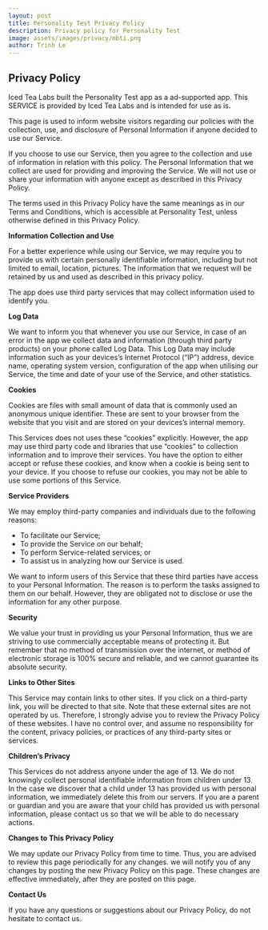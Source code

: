 ```yaml
---
layout: post
title: Personality Test Privacy Policy
description: Privacy policy for Personality Test
image: assets/images/privacy/mbti.png
author: Trinh Le
---
```


<h2>Privacy Policy</h2>

<p>Iced Tea Labs built the Personality Test app as a ad-supported app. This SERVICE is provided by Iced Tea Labs and is intended for use as is.</p>

<p>This page is used to inform website visitors regarding our policies with the collection, use, and
disclosure of Personal Information if anyone decided to use our Service.</p>

<p>If you choose to use our Service, then you agree to the collection and use of information in
relation with this policy. The Personal Information that we collect are used for providing and
improving the Service. We will not use or share your information with anyone except as described
in this Privacy Policy.</p>

<p>The terms used in this Privacy Policy have the same meanings as in our Terms and Conditions,
which is accessible at Personality Test, unless otherwise defined in this Privacy Policy.</p>


<p><strong>Information Collection and Use</strong></p>
<p>For a better experience while using our Service, we may require you to provide us with certain
personally identifiable information, including but not limited to email, location, pictures.
The information that we request will be retained by us and used as described in this privacy policy.</p>
<p>The app does use third party services that may collect information used to identify you.


<p><strong>Log Data</strong></p>
<p>We want to inform you that whenever you use our Service, in case of an error in the app we collect
data and information (through third party products) on your phone called Log Data. This Log Data
may include information such as your devices’s Internet Protocol (“IP”) address, device name,
operating system version, configuration of the app when utilising our Service, the time and date
of your use of the Service, and other statistics.</p>


<p><strong>Cookies</strong></p>
<p>Cookies are files with small amount of data that is commonly used an anonymous unique identifier.
These are sent to your browser from the website that you visit and are stored on your devices’s
internal memory.</p><p>This Services does not uses these “cookies” explicitly. However, the app may use third party code
and libraries that use “cookies” to collection information and to improve their services. You
have the option to either accept or refuse these cookies, and know when a cookie is being sent
to your device. If you choose to refuse our cookies, you may not be able to use some portions of
this Service.</p>

<p><strong>Service Providers</strong></p>

<p>We may employ third-party companies and individuals due to the following reasons:</p>
<ul>
<li>To facilitate our Service;</li>
<li>To provide the Service on our behalf;</li>
<li>To perform Service-related services; or</li>
<li>To assist us in analyzing how our Service is used.</li>
</ul>

<p>We want to inform users of this Service that these third parties have access to your Personal
Information. The reason is to perform the tasks assigned to them on our behalf. However, they
are obligated not to disclose or use the information for any other purpose.</p>


<p><strong>Security</strong></p>
<p>We value your trust in providing us your Personal Information, thus we are striving to use
commercially acceptable means of protecting it. But remember that no method of transmission over
the internet, or method of electronic storage is 100% secure and reliable, and we cannot
guarantee its absolute security.</p>


<p><strong>Links to Other Sites</strong></p>
<p>This Service may contain links to other sites. If you click on a third-party link, you will be
directed to that site. Note that these external sites are not operated by us. Therefore, I
strongly advise you to review the Privacy Policy of these websites. I have no control over, and
assume no responsibility for the content, privacy policies, or practices of any third-party
sites or services.</p>


<p><strong>Children’s Privacy</strong></p>
<p>This Services do not address anyone under the age of 13. We do not knowingly collect personal
identifiable information from children under 13. In the case we discover that a child under 13
has provided us with personal information, we immediately delete this from our servers. If you
are a parent or guardian and you are aware that your child has provided us with personal
information, please contact us so that we will be able to do necessary actions.</p>



<p><strong>Changes to This Privacy Policy</strong></p>
<p>We may update our Privacy Policy from time to time. Thus, you are advised to review this page
periodically for any changes. we will notify you of any changes by posting the new Privacy Policy
on this page. These changes are effective immediately, after they are posted on this page.</p>


<p><strong>Contact Us</strong></p>
<p>If you have any questions or suggestions about our Privacy Policy, do not hesitate to contact
us.</p>
